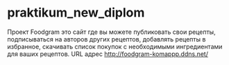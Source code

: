 # praktikum_new_diplom
Проект Foodgram это сайт где вы можете публиковать свои рецепты, подписываться на авторов других рецептов, добавлять рецепты в избранное, скачивать список покупок с необходимыми ингредиентами для ваших рецептов. 
URL адрес http://foodgram-komappp.ddns.net/
